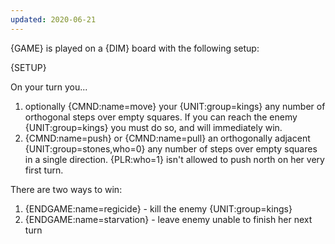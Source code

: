 ```yaml
---
updated: 2020-06-21
---
```


{GAME} is played on a {DIM} board with the following setup:

{SETUP}

On your turn you...

1. optionally {CMND:name=move} your {UNIT:group=kings} any number of orthogonal steps over empty squares. If you can reach the enemy {UNIT:group=kings} you must do so, and will immediately win.
1. {CMND:name=push} or {CMND:name=pull} an orthogonally adjacent {UNIT:group=stones,who=0} any number of steps over empty squares in a single direction. {PLR:who=1} isn't allowed to push north on her very first turn.

There are two ways to win:

1. {ENDGAME:name=regicide} - kill the enemy {UNIT:group=kings}
1. {ENDGAME:name=starvation} - leave enemy unable to finish her next turn
